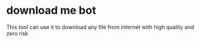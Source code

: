 # download me bot 
 This tool can use it to download any file from internet with high quality and zero risk
